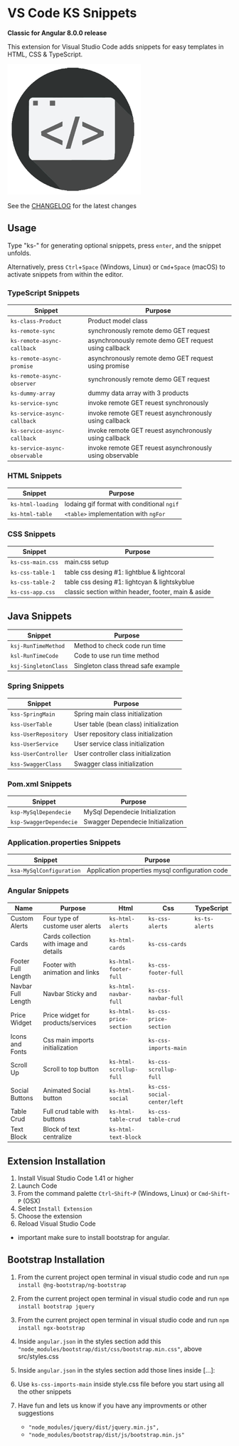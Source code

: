 # VS Code KS Snippets

**Classic for Angular 8.0.0 release**

This extension for Visual Studio Code adds snippets for easy templates in HTML, CSS & TypeScript.

![Use Extension](images/icon.png)

See the [CHANGELOG](CHANGELOG.md) for the latest changes

## Usage

Type "ks-" for generating optional snippets, press `enter`, and the snippet unfolds.

Alternatively, press `Ctrl`+`Space` (Windows, Linux) or `Cmd`+`Space` (macOS) to activate snippets from within the editor.

### TypeScript Snippets

| Snippet                      | Purpose                                                  |
| ---------------------------- | -------------------------------------------------------- |
| `ks-class-Product`           | Product model class                                      |
| `ks-remote-sync`             | synchronously remote demo GET request                    |
| `ks-remote-async-callback`   | asynchronously remote demo GET request using callback    |
| `ks-remote-async-promise`    | asynchronously remote demo GET request using promise     |
| `ks-remote-async-observer`   | synchronously remote demo GET request                    |
| `ks-dummy-array`             | dummy data array with 3 products                         |
| `ks-service-sync`            | invoke remote GET reuest synchronously                   |
| `ks-service-async-callback`  | invoke remote GET reuest asynchronously using callback   |
| `ks-service-async-callback`  | invoke remote GET reuest asynchronously using callback   |
| `ks-service-async-observable`| invoke remote GET reuest asynchronously using observable |

### HTML Snippets

| Snippet              | Purpose                                             |
| -------------------- | --------------------------------------------------- |
| `ks-html-loading`    | lodaing gif format with conditional `ngif`          |
| `ks-html-table`      | `<table>` implementation with `ngFor`               |

### CSS Snippets

| Snippet              | Purpose                                             |
| -------------------- | --------------------------------------------------- |
| `ks-css-main.css`    | main.css setup                                      |
| `ks-css-table-1`     | table css desing #1: lightblue & lightcoral         |
| `ks-css-table-2`     | table css desing #1: lightcyan & lightskyblue       |
| `ks-css-app.css`     | classic section within header, footer, main & aside |

## Java Snippets

| Snippet                      | Purpose                                                  |
| ---------------------------- | -------------------------------------------------------- |
| `ksj-RunTimeMethod`          | Method to check code run time                            |
| `ksl-RunTimeCode`            | Code to use run time method                              |
| `ksj-SingletonClass`         | Singleton class thread safe example                      |

### Spring Snippets

| Snippet                      | Purpose                                                  |
| ---------------------------- | -------------------------------------------------------- |
| `kss-SpringMain`             | Spring main class initialization                         |
| `kss-UserTable`              | User table (bean class) initialization                   |
| `kss-UserRepository`         | User repository class initialization                     |
| `kss-UserService`            | User service class initialization                        |
| `kss-UserController`         | User controller class initialization                     |
| `kss-SwaggerClass`           | Swagger class initialization                             |

### Pom.xml Snippets

| Snippet                      | Purpose                                                  |
| ---------------------------- | -------------------------------------------------------- |
| `ksp-MySqlDependecie`        | MySql Dependecie Initialization                          |
| `ksp-SwaggerDependecie`      | Swagger Dependecie Initialization                        |

### Application.properties Snippets

| Snippet                      | Purpose                                                  |
| ---------------------------- | -------------------------------------------------------- |
| `ksa-MySqlConfiguration`     | Application properties mysql configuration code          |

### Angular Snippets

| Name               | Purpose                                 | Html                    | Css                         | TypeScript    |
|--------------------|-----------------------------------------|-------------------------|-----------------------------|---------------|
| Custom Alerts      | Four type of custome user alerts        | `ks-html-alerts`        | `ks-css-alerts`             | `ks-ts-alerts`|
| Cards              | Cards collection with image and details | `ks-html-cards`         | `ks-css-cards`              |               |
| Footer Full Length | Footer with animation and links         | `ks-html-footer-full`   | `ks-css-footer-full`        |               |
| Navbar Full Length | Navbar Sticky and                       |  `ks-html-navbar-full`  |  `ks-css-navbar-full`       |               |
| Price Widget       | Price widget for products/services      | `ks-html-price-section` | `ks-css-price-section`      |               |
| Icons and Fonts    | Css main imports initialization         |                         | `ks-css-imports-main`       |               |
| Scroll Up          | Scroll to top button                    | `ks-html-scrollup-full` | `ks-css-scrollup-full`      |               |
| Social Buttons     | Animated Social button                  | `ks-html-social`        | `ks-css-social-center/left` |               |
| Table Crud         | Full crud table with buttons            | `ks-html-table-crud`    | `ks-css-table-crud`         |               |
|  Text Block        | Block of text centralize                | `ks-html-text-block`    |                             |               |

## Extension Installation

01. Install Visual Studio Code 1.41 or higher
02. Launch Code
03. From the command palette `Ctrl`-`Shift`-`P` (Windows, Linux) or `Cmd`-`Shift`-`P` (OSX)
04. Select `Install Extension`
05. Choose the extension
06. Reload Visual Studio Code
  - important make sure to install bootstrap for angular.

## Bootstrap Installation
01. From the current project open terminal in visual studio code and run `npm install @ng-bootstrap/ng-bootstrap`
02. From the current project open terminal in visual studio code and run `npm install bootstrap jquery`
03. From the current project open terminal in visual studio code and run `npm install ngx-bootstrap`
04. Inside `angular.json` in the styles section add this `"node_modules/bootstrap/dist/css/bootstrap.min.css"`, above src/styles.css
05. Inside `angular.json` in the styles section add those lines inside [...]:
06. Use `ks-css-imports-main` inside style.css file before you start using all the other snippets
07. Have fun and lets us know if you have any improvments or other suggestions

       - `"node_modules/jquery/dist/jquery.min.js",`    
       - `"node_modules/bootstrap/dist/js/bootstrap.min.js"`

